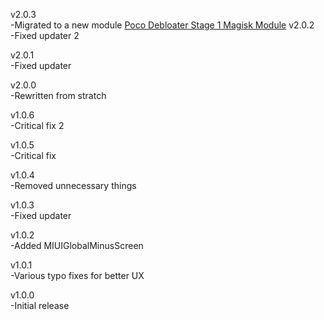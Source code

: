 v2.0.3  
-Migrated to a new module [Poco Debloater Stage 1 Magisk Module](https://github.com/symbuzzer/Poco-Debloater-Magisk-Modules/tree/main/stage%201)
v2.0.2  
-Fixed updater 2  
  
v2.0.1  
-Fixed updater  
  
v2.0.0  
-Rewritten from stratch  
  
v1.0.6  
-Critical fix 2  
  
v1.0.5  
-Critical fix  
  
v1.0.4  
-Removed unnecessary things  
  
v1.0.3  
-Fixed updater  
  
v1.0.2  
-Added MIUIGlobalMinusScreen  
  
v1.0.1  
-Various typo fixes for better UX  
  
v1.0.0  
-Initial release
